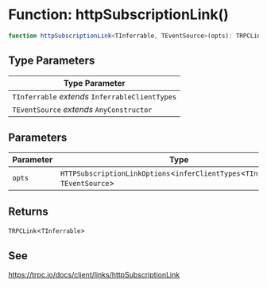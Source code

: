 # Function: httpSubscriptionLink()

```ts
function httpSubscriptionLink<TInferrable, TEventSource>(opts): TRPCLink<TInferrable>
```

## Type Parameters

| Type Parameter |
| ------ |
| `TInferrable` *extends* `InferrableClientTypes` |
| `TEventSource` *extends* `AnyConstructor` |

## Parameters

| Parameter | Type |
| ------ | ------ |
| `opts` | `HTTPSubscriptionLinkOptions`\<`inferClientTypes`\<`TInferrable`\>, `TEventSource`\> |

## Returns

`TRPCLink`\<`TInferrable`\>

## See

https://trpc.io/docs/client/links/httpSubscriptionLink
